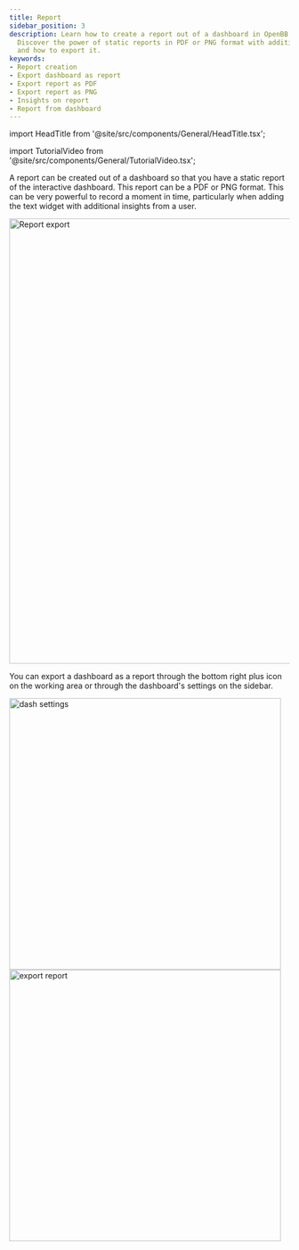 ```yaml
---
title: Report
sidebar_position: 3
description: Learn how to create a report out of a dashboard in OpenBB Terminal Pro.
  Discover the power of static reports in PDF or PNG format with additional insights
  and how to export it.
keywords:
- Report creation
- Export dashboard as report
- Export report as PDF
- Export report as PNG
- Insights on report
- Report from dashboard
---
```


<!-- markdownlint-disable MD012 MD031 MD033 -->

import HeadTitle from '@site/src/components/General/HeadTitle.tsx';

<HeadTitle title="Report | OpenBB Terminal Pro Docs" />

import TutorialVideo from '@site/src/components/General/TutorialVideo.tsx';

<TutorialVideo
  youtubeLink="https://www.youtube.com/embed/vPp0gglCYg0?si=ZC6WgowxnF-Rk2BX"
  videoLegend="Short introduction to report"
/>

A report can be created out of a dashboard so that you have a static report of the interactive dashboard. This report can be a PDF or PNG format. This can be very powerful to record a moment in time, particularly when adding the text widget with additional insights from a user.

<img className="pro-border-gradient" width="800" alt="Report export" src="https://github.com/OpenBB-finance/OpenBBTerminal/assets/25267873/1d1de065-469d-4f8d-b847-6ffc82cadf19" />

You can export a dashboard as a report through the bottom right plus icon on the working area or through the dashboard's settings on the sidebar.

<img className="pro-border-gradient" width="488" alt="dash settings" src="https://github.com/OpenBB-finance/OpenBBTerminal/assets/25267873/0cacf0bd-296b-45fa-954b-2d013f9f1694" />

<img className="pro-border-gradient" width="488" alt="export report" src="https://github.com/OpenBB-finance/OpenBBTerminal/assets/25267873/89460341-a907-4800-8a41-b9e909efebd4" />

